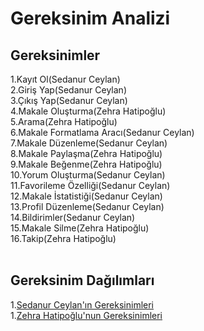 # Gereksinim Analizi
## Gereksinimler 

1.Kayıt Ol(Sedanur Ceylan)
<br>
2.Giriş Yap(Sedanur Ceylan)
<br>
3.Çıkış Yap(Sedanur Ceylan)
<br>
4.Makale Oluşturma(Zehra Hatipoğlu)
<br>
5.Arama(Zehra Hatipoğlu)
<br>
6.Makale Formatlama Aracı(Sedanur Ceylan)
<br>
7.Makale Düzenleme(Sedanur Ceylan)
<br>
8.Makale Paylaşma(Zehra Hatipoğlu)
<br>
9.Makale Beğenme(Zehra Hatipoğlu)
<br>
10.Yorum Oluşturma(Sedanur Ceylan)
<br>
11.Favorileme Özelliği(Sedanur Ceylan)
<br>
12.Makale İstatistiği(Sedanur Ceylan)
<br>
13.Profil Düzenleme(Sedanur Ceylan)
<br>
14.Bildirimler(Sedanur Ceylan)
<br>
15.Makale Silme(Zehra Hatipoğlu)
<br>
16.Takip(Zehra Hatipoğlu)
<br>
<br>
## Gereksinim Dağılımları
1.[Sedanur Ceylan'ın Gereksinimleri](Sedanur_Ceylan_Gereksinim.md)
<br>
1.[Zehra Hatipoğlu'nun Gereksinimleri](Zehra_Hatipoğlu_Gereksinim.md)
